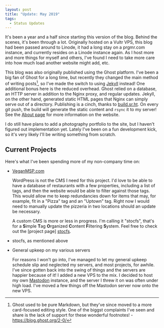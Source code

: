 ```yaml
---
layout: post
title: "Update: May 2019"
tags:
  - Status Updates
---
```


It's been a year and a half since starting this version of the blog.
Behind the scenes, it's been through a lot. Originally hosted on a Vultr
VPS, this blog had been passed around to Linode, it had a long stay on a
prgmr.com instance, and currently resides on a Linode instance again. As
I host more and more things for myself and others, I've found I need to
take more care into how much load another website might add, etc.

This blog was also originally published using the Ghost platform. I've
been a big fan of Ghost for a long time, but recently they changed the
main method of writing posts[^1], so I've made the switch to using 
[Jekyll][jekyll] instead! One additional bonus here is the reduced
overhead. Ghost relied on a database, an HTTP server in addition to the
Nginx proxy, and regular updates. Jekyll, on the other hand, generated
static HTML pages that Nginx can simply serve out of a directory.
Publishing is a cinch, thanks to [build.sr.ht][buildsrht]. On every git
push, the build will generate the static content and `rsync` it to my
server! See the [About page](/about/#about-this-site) for more
information on the website. 

I do still have plans to add a photography portfolio to the site, but I
haven't figured out implementation yet. Lately I've been on a fun
development kick, so it's very likely I'll be writing something from
scratch.

## Current Projects

Here's what I've been spending more of my non-company time on:

- [VeganMSP.com]

    WordPress is not the CMS I need for this project. I'd love to be
    able to have a database of restaurants with a few properties,
    including a list of tags, and then the website would be able to
    filter against those tags. This would allow me to keep redundancies
    down for items that may, for example, fit in a "Pizza" tag and
    an "Uptown" tag. Right now I would need to manually update the
    pizzeria in two locations should an update be necessary.

    A custom CMS is more or less in progress. I'm calling it "stocfs",
    that's for a **S**imple **T**ag **O**rganized **C**ontent
    **F**iltering **S**ystem. Feel free to check out the [project page]
    [stocfs].

- stocfs, as mentioned above
- General upkeep on my various servers

    For reasons I won't go into, I've managed to let my general upkeep
    schedule slip and neglected my servers, and most projects, for
    awhile. I've since gotten back into the swing of things and the
    servers are happier because of it! I added a new VPS to the mix. I
    decided to host my own [Mastodon] instance, and the server I threw
    it on was often under high load. I've moved a few things off the
    Mastodon server now onto the new VPS.

[jekyll]: https://jekyllrb.com/
[buildsrht]: https://build.sr.ht/
[VeganMSP.com]: https://veganmsp.com/
[stocfs]: /project/stocfs
[Mastodon]: https://joinmastodon.org/

[^1]: Ghost used to be pure Markdown, but they've since moved to a more
    card-focused editing style. One of the biggst complaints I've seen
    and share is the lack of support for these wonderful footnotes! -
    <https://blog.ghost.org/2-0/>
